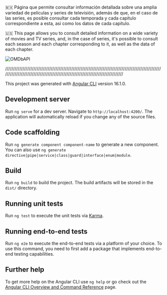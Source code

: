 🇲🇽 Página que permite consultar información detallada sobre una amplia variedad de películas y series de televisión, además de       que, en el caso de las series, es posible consultar cada temporada y cada capítulo correspondiente a esta, así como los datos     de cada capítulo.

🇺🇸 This page allows you to consult detailed information on a wide variety of movies and TV series, and, in the case of series,       it's possible to consult each season and each chapter corresponding to it, as well as the data of each chapter.

![OMDbAPI](https://github.com/MauricioBarrueta/omdbAPI/assets/60496232/da12d14f-704a-48a5-9b3f-d4393594b9db)

//////////////////////////////////////////////////////////////////////////////////////////////////////////////////////////////////////////////////////////////////////////////

This project was generated with [Angular CLI](https://github.com/angular/angular-cli) version 16.1.0.
## Development server

Run `ng serve` for a dev server. Navigate to `http://localhost:4200/`. The application will automatically reload if you change any of the source files.

## Code scaffolding

Run `ng generate component component-name` to generate a new component. You can also use `ng generate directive|pipe|service|class|guard|interface|enum|module`.

## Build

Run `ng build` to build the project. The build artifacts will be stored in the `dist/` directory.

## Running unit tests

Run `ng test` to execute the unit tests via [Karma](https://karma-runner.github.io).

## Running end-to-end tests

Run `ng e2e` to execute the end-to-end tests via a platform of your choice. To use this command, you need to first add a package that implements end-to-end testing capabilities.

## Further help

To get more help on the Angular CLI use `ng help` or go check out the [Angular CLI Overview and Command Reference](https://angular.io/cli) page.
